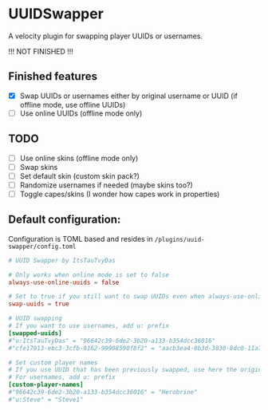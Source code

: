 # UUIDSwapper
A velocity plugin for swapping player UUIDs or usernames.

!!! NOT FINISHED !!!

## Finished features
- [x] Swap UUIDs or usernames either by original username or UUID (if offline mode, use offline UUIDs)
- [ ] Use online UUIDs (offline mode only)

## TODO
- [ ] Use online skins (offline mode only)
- [ ] Swap skins
- [ ] Set default skin (custom skin pack?)
- [ ] Randomize usernames if needed (maybe skins too?)
- [ ] Toggle capes/skins (I wonder how capes work in properties)

## Default configuration:
Configuration is TOML based and resides in `/plugins/uuid-swapper/config.toml`
```toml
# UUID Swapper by ItsTauTvyDas

# Only works when online mode is set to false
always-use-online-uuids = false

# Set to true if you still want to swap UUIDs even when always-use-online-uuids is enabled
swap-uuids = true

# UUID swapping
# If you want to use usernames, add u: prefix
[swapped-uuids]
#"u:ItsTauTvyDas" = "96642c39-6de2-3b20-a133-b354dcc36016"
#"cfe17913-ebc3-3cfb-9162-99908590f8f2" = "aacb3ea4-8b3d-3830-8dc0-11a765a0de3a"

# Set custom player names
# If you use UUID that has been previously swapped, use here the original
# For usernames, add u: prefix
[custom-player-names]
#"96642c39-6de2-3b20-a133-b354dcc36016" = "Herobrine"
#"u:Steve" = "Steve1"
```
